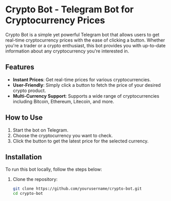 # Crypto Bot - Telegram Bot for Cryptocurrency Prices

Crypto Bot is a simple yet powerful Telegram bot that allows users to get real-time cryptocurrency prices with the ease of clicking a button. Whether you're a trader or a crypto enthusiast, this bot provides you with up-to-date information about any cryptocurrency you're interested in.

## Features

- **Instant Prices**: Get real-time prices for various cryptocurrencies.
- **User-Friendly**: Simply click a button to fetch the price of your desired crypto product.
- **Multi-Currency Support**: Supports a wide range of cryptocurrencies including Bitcoin, Ethereum, Litecoin, and more.

## How to Use

1. Start the bot on Telegram.
2. Choose the cryptocurrency you want to check.
3. Click the button to get the latest price for the selected currency.

## Installation

To run this bot locally, follow the steps below:

1. Clone the repository:
   ```bash
   git clone https://github.com/yourusername/crypto-bot.git
   cd crypto-bot
